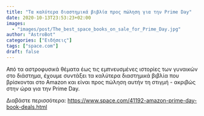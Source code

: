 ```yaml
---
title: "Τα καλύτερα διαστημικά βιβλία προς πώληση για την Prime Day"
date: 2020-10-13T23:53:23+02:00
images:
  - "images/post/The_best_space_books_on_sale_for_Prime_Day.jpg"
author: "AstroBot"
categories: ["Ειδήσεις"]
tags: ["space.com"]
draft: false
---
```


Από τα αστροφυσικά θέματα έως τις εμπνευσμένες ιστορίες των γυναικών στο διάστημα, έχουμε συντάξει τα καλύτερα διαστημικά βιβλία που βρίσκονται στο Amazon και είναι προς πώληση αυτήν τη στιγμή - ακριβώς στην ώρα για την Prime Day.

Διαβάστε περισσότερα: https://www.space.com/41192-amazon-prime-day-book-deals.html
